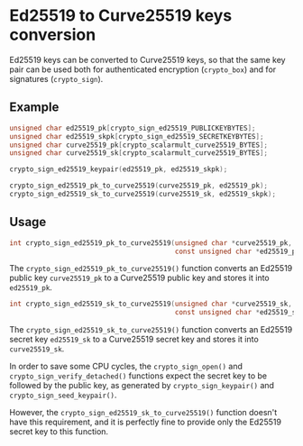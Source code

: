 # Ed25519 to Curve25519 keys conversion

Ed25519 keys can be converted to Curve25519 keys, so that the same key pair can be used both for authenticated encryption (`crypto_box`) and for signatures (`crypto_sign`).

## Example

```c
unsigned char ed25519_pk[crypto_sign_ed25519_PUBLICKEYBYTES];
unsigned char ed25519_skpk[crypto_sign_ed25519_SECRETKEYBYTES];
unsigned char curve25519_pk[crypto_scalarmult_curve25519_BYTES];
unsigned char curve25519_sk[crypto_scalarmult_curve25519_BYTES];

crypto_sign_ed25519_keypair(ed25519_pk, ed25519_skpk);

crypto_sign_ed25519_pk_to_curve25519(curve25519_pk, ed25519_pk);
crypto_sign_ed25519_sk_to_curve25519(curve25519_sk, ed25519_skpk);
```

## Usage

```c
int crypto_sign_ed25519_pk_to_curve25519(unsigned char *curve25519_pk,
                                         const unsigned char *ed25519_pk);
```

The `crypto_sign_ed25519_pk_to_curve25519()` function converts an Ed25519 public key `curve25519_pk` to a Curve25519 public key and stores it into `ed25519_pk`.

```c
int crypto_sign_ed25519_sk_to_curve25519(unsigned char *curve25519_sk,
                                         const unsigned char *ed25519_sk);
```

The `crypto_sign_ed25519_sk_to_curve25519()` function converts an Ed25519 secret key `ed25519_sk` to a Curve25519 secret key and stores it into `curve25519_sk`.

In order to save some CPU cycles, the `crypto_sign_open()` and `crypto_sign_verify_detached()` functions expect the secret key to be followed by the public key, as generated by `crypto_sign_keypair()` and `crypto_sign_seed_keypair()`.

However, the `crypto_sign_ed25519_sk_to_curve25519()` function doesn't have this requirement, and it is perfectly fine to provide only the Ed25519 secret key to this function.
